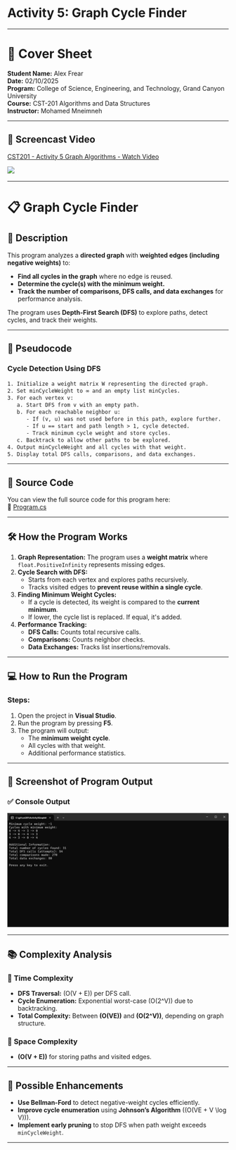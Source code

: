 # Activity 5: Graph Cycle Finder

---

# 📝 Cover Sheet  
**Student Name:** Alex Frear  
**Date:** 02/10/2025  
**Program:** College of Science, Engineering, and Technology, Grand Canyon University  
**Course:** CST-201 Algorithms and Data Structures  
**Instructor:** Mohamed Mneimneh  

---

## 🎥 **Screencast Video**
<div>
    <a href="https://www.loom.com/share/34e9135de46144b5af813be8c31b8b89">
      <p>CST201 - Activity 5 Graph Algorithms - Watch Video</p>
    </a>
    <a href="https://www.loom.com/share/34e9135de46144b5af813be8c31b8b89">
      <img style="max-width:300px;" src="https://cdn.loom.com/sessions/thumbnails/34e9135de46144b5af813be8c31b8b89-66d63f11238f1535-full-play.gif">
    </a>
  </div>

---

# 📋 Graph Cycle Finder

## 📄 **Description**
This program analyzes a **directed graph** with **weighted edges (including negative weights)** to:
- **Find all cycles in the graph** where no edge is reused.
- **Determine the cycle(s) with the minimum weight.**
- **Track the number of comparisons, DFS calls, and data exchanges** for performance analysis.

The program uses **Depth-First Search (DFS)** to explore paths, detect cycles, and track their weights.  

---

## 📄 **Pseudocode**
### **Cycle Detection Using DFS**
```
1. Initialize a weight matrix W representing the directed graph.
2. Set minCycleWeight to ∞ and an empty list minCycles.
3. For each vertex v:
   a. Start DFS from v with an empty path.
   b. For each reachable neighbor u:
      - If (v, u) was not used before in this path, explore further.
      - If u == start and path length > 1, cycle detected.
      - Track minimum cycle weight and store cycles.
   c. Backtrack to allow other paths to be explored.
4. Output minCycleWeight and all cycles with that weight.
5. Display total DFS calls, comparisons, and data exchanges.
```

---

## 📄 **Source Code**
You can view the full source code for this program here:  
🔗 [Program.cs](https://github.com/amfrear/cst201/blob/main/Activity5GraphAlogorithms/GraphCycleFinder/Program.cs)  

---

## 🛠️ **How the Program Works**
1. **Graph Representation:** The program uses a **weight matrix** where `float.PositiveInfinity` represents missing edges.
2. **Cycle Search with DFS:**  
   - Starts from each vertex and explores paths recursively.
   - Tracks visited edges to **prevent reuse within a single cycle**.
3. **Finding Minimum Weight Cycles:**  
   - If a cycle is detected, its weight is compared to the **current minimum**.
   - If lower, the cycle list is replaced. If equal, it's added.
4. **Performance Tracking:**  
   - **DFS Calls:** Counts total recursive calls.
   - **Comparisons:** Counts neighbor checks.
   - **Data Exchanges:** Tracks list insertions/removals.

---

## 💻 **How to Run the Program**
### **Steps:**
1. Open the project in **Visual Studio**.
2. Run the program by pressing **F5**.
3. The program will output:
   - The **minimum weight cycle**.
   - All cycles with that weight.
   - Additional performance statistics.

---

## 📸 **Screenshot of Program Output**
### ✅ **Console Output**
<img src="Activity5Screenshots/GraphCycleFinderScreenshot.png" width="700"/>

---

## 📚 **Complexity Analysis**
### 🔑 **Time Complexity**
- **DFS Traversal:** \(O(V + E)\) per DFS call.
- **Cycle Enumeration:** Exponential worst-case \(O(2^V)\) due to backtracking.
- **Total Complexity:** Between **\(O(VE)\)** and **\(O(2^V)\)**, depending on graph structure.

### 🔑 **Space Complexity**
- **\(O(V + E)\)** for storing paths and visited edges.

---

## 🔧 **Possible Enhancements**
- **Use Bellman-Ford** to detect negative-weight cycles efficiently.
- **Improve cycle enumeration** using **Johnson’s Algorithm** (\(O(VE + V \log V)\)).
- **Implement early pruning** to stop DFS when path weight exceeds `minCycleWeight`.

---
